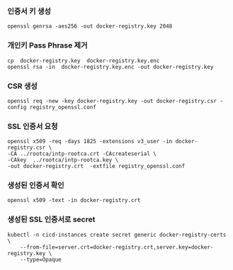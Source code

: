 ### 인증서 키 생성
```
openssl genrsa -aes256 -out docker-registry.key 2048
```

### 개인키 Pass Phrase 제거
```
cp  docker-registry.key  docker-registry.key.enc
openssl rsa -in  docker-registry.key.enc -out docker-registry.key
```

### CSR 생성
```
openssl req -new -key docker-registry.key -out docker-registry.csr -config registry_openssl.conf
```

### SSL 인증서 요청
```
openssl x509 -req -days 1825 -extensions v3_user -in docker-registry.csr \
-CA ../rootca/intp-rootca.crt -CAcreateserial \
-CAkey  ../rootca/intp-rootca.key \
-out docker-registry.crt  -extfile registry_openssl.conf
```

### 생성된 인증서 확인
```
openssl x509 -text -in docker-registry.crt
```

### 생성된 SSL 인증서로 secret 
```
kubectl -n cicd-instances create secret generic docker-registry-certs \
    --from-file=server.crt=docker-registry.crt,server.key=docker-registry.key \
    --type=Opaque
```
